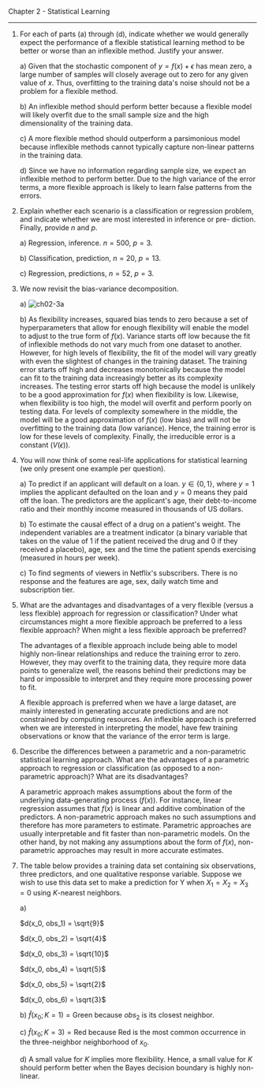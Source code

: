 Chapter 2 - Statistical Learning

---

1. For each of parts (a) through (d), indicate whether we would generally expect
the performance of a flexible statistical learning method to be better or worse
than an inflexible method. Justify your answer.

    a) Given that the stochastic component of $y = f(x) + \epsilon$ has mean
    zero, a large number of samples will closely average out to zero for any
    given value of $x$. Thus, overfitting to the training data's noise should
    not be a problem for a flexible method.

    b) An inflexible method should perform better because a flexible model will
    likely overfit due to the small sample size and the high dimensionality of
    the training data.

    c) A more flexible method should outperform a parsimonious model because
    inflexible methods cannot typically capture non-linear patterns in the
    training data.

    d) Since we have no information regarding sample size, we expect an
    inflexible method to perform better. Due to the high variance of the error
    terms, a more flexible approach is likely to learn false patterns from the
    errors.

2. Explain whether each scenario is a classification or regression problem, and
indicate whether we are most interested in inference or pre- diction. Finally,
provide $n$ and $p$.

    a) Regression, inference. $n = 500$, $p = 3$.
    
    b) Classification, prediction, $n = 20$, $p = 13$.

    c) Regression, predictions, $n = 52$, $p = 3$.

3. We now revisit the bias-variance decomposition.

    a) ![ch02-3a](
        https://drive.google.com/uc?id=1zXTYjQ7-B0cuT2XvqPqlycKo24cGXPK4
    )

    b) As flexibility increases, squared bias tends to zero because a set of
    hyperparameters that allow for enough flexibility will enable the model to
    adjust to the true form of $f(x)$. Variance starts off low because the fit
    of inflexible methods do not vary much from one dataset to another. However,
    for high levels of flexibility, the fit of the model will vary greatly with
    even the slightest of changes in the training dataset. The training error
    starts off high and decreases monotonically because the model can fit to the
    training data increasingly better as its complexity increases. The testing
    error starts off high because the model is unlikely to be a good
    approximation for $f(x)$ when  flexibility is low. Likewise, when
    flexibility is too high, the model will overfit and perform poorly on
    testing data. For levels of complexity somewhere in the middle, the model
    will be a good approximation of $f(x)$ (low bias) and will not be
    overfitting to the training data (low variance). Hence, the training error
    is low for these levels of complexity. Finally, the irreducible error is a
    constant ($V(\epsilon)$).

4. You will now think of some real-life applications for statistical learning
(we only present one example per question).

    a) To predict if an applicant will default on a loan. $y \in \{0, 1\}$,
    where $y = 1$ implies the applicant defaulted on the loan and $y = 0$ means
    they paid off the loan. The predictors are the applicant's age, their
    debt-to-income ratio and their monthly income measured in thousands of US
    dollars.

    b) To estimate the causal effect of a drug on a patient's weight. The
    independent variables are a treatment indicator (a binary variable that
    takes on the value of $1$ if the patient received the drug and $0$ if they
    received a placebo), age, sex and the time the patient spends exercising
    (measured in hours per week).

    c) To find segments of viewers in Netflix's subscribers. There is no
    response and the features are age, sex, daily watch time and subscription
    tier.

5. What are the advantages and disadvantages of a very flexible (versus a less
flexible) approach for regression or classification? Under what circumstances
might a more flexible approach be preferred to a less flexible approach? When
might a less flexible approach be preferred?

    The advantages of a flexible approach include being able to model highly
    non-linear relationships and reduce the training error to zero. However,
    they may overfit to the training data, they require more data points to
    generalize well, the reasons behind their predictions may be hard or
    impossible to interpret and they require more processing power to fit.

    A flexible approach is preferred when we have a large dataset, are mainly
    interested in generating accurate predictions and are not constrained by
    computing resources. An inflexible approach is preferred when we are
    interested in interpreting the model, have few
    training observations or know that the variance of the error term is large.

6. Describe the differences between a parametric and a non-parametric
statistical learning approach. What are the advantages of a parametric
approach to regression or classification (as opposed to a non-parametric
approach)? What are its disadvantages?

    A parametric approach makes assumptions about the form of the underlying
    data-generating process ($f(x)$). For instance, linear regression assumes
    that $f(x)$ is linear and additive combination of the predictors. A
    non-parametric approach makes no such assumptions and therefore has more
    parameters to estimate. Parametric approaches are usually interpretable and
    fit faster than non-parametric models. On the other hand, by not making any
    assumptions about the form of $f(x)$, non-parametric approaches may result
    in more accurate estimates.

7. The table below provides a training data set containing six observations,
three predictors, and one qualitative response variable. Suppose we wish to use
this data set to make a prediction for Y when $X_1 = X_2 = X_3 = 0$ using
_K_-nearest neighbors.

    a)

    $d(x_0, obs_1) = \sqrt{9}$

    $d(x_0, obs_2) = \sqrt{4}$

    $d(x_0, obs_3) = \sqrt{10}$

    $d(x_0, obs_4) = \sqrt{5}$

    $d(x_0, obs_5) = \sqrt{2}$

    $d(x_0, obs_6) = \sqrt{3}$

    b) $\hat{f}(x_0; K=1) = \text{Green}$ because $obs_2$ is its closest
    neighbor.

    c) $\hat{f}(x_0; K=3) = \text{Red}$ because $\text{Red}$ is the most common
    occurrence in the three-neighbor neighborhood of $x_0$.

    d) A small value for $K$ implies more flexibility. Hence, a small value for
    $K$ should perform better when the Bayes decision boundary is highly 
    non-linear.